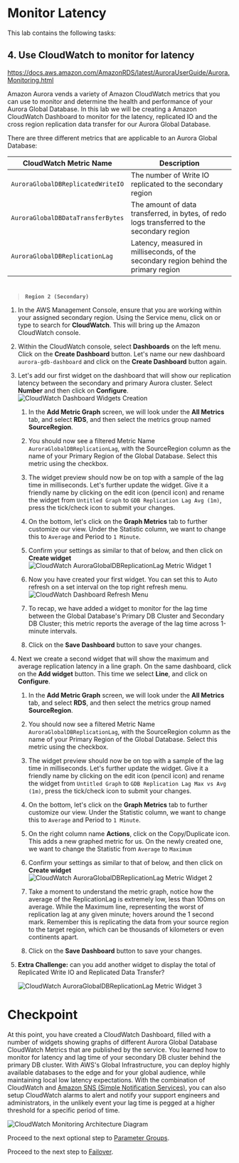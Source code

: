 # Monitor Latency

This lab contains the following tasks:

## 4. Use CloudWatch to monitor for latency

https://docs.aws.amazon.com/AmazonRDS/latest/AuroraUserGuide/Aurora.Monitoring.html

Amazon Aurora vends a variety of Amazon CloudWatch metrics that you can use to monitor and determine the health and performance of your Aurora Global Database. In this lab we will be creating a Amazon CloudWatch Dashboard to monitor for the latency, replicated IO and the cross region replication data transfer for our Aurora Global Database.

There are three different metrics that are applicable to an Aurora Global Database:

CloudWatch Metric Name | Description
----- | -----
``AuroraGlobalDBReplicatedWriteIO`` | The number of Write IO replicated to the secondary region
``AuroraGlobalDBDataTransferBytes`` | The amount of data transferred, in bytes, of redo logs transferred to the secondary region
``AuroraGlobalDBReplicationLag`` | Latency, measured in milliseconds, of the secondary region behind the primary region

#

>  **`Region 2 (Secondary)`** 

1. In the AWS Management Console, ensure that you are working within your assigned secondary region. Using the Service menu, click on or type to search for **CloudWatch**. This will bring up the Amazon CloudWatch console.

1. Within the CloudWatch console, select **Dashboards** on the left menu. Click on the **Create Dashboard** button. Let's name our new dashboard ```aurora-gdb-dashboard``` and click on the **Create Dashboard** button again.

1. Let's add our first widget on the dashboard that will show our replication latency between the secondary and primary Aurora cluster. Select **Number** and then click on **Configure**.
![CloudWatch Dashboard Widgets Creation](cw-widgets.png)

   1. In the **Add Metric Graph** screen, we will look under the **All Metrics** tab, and select **RDS**, and then select the metrics group named **SourceRegion**. 
   
   1. You should now see a filtered Metric Name ```AuroraGlobalDBReplicationLag```, with the SourceRegion column as the name of your Primary Region of the Global Database. Select this metric using the checkbox.
   
   1. The widget preview should now be on top with a sample of the lag time in milliseconds. Let's further update the widget. Give it a friendly name by clicking on the edit icon (pencil icon) and rename the widget from ``Untitled Graph`` to ``GDB Replication Lag Avg (1m)``, press the tick/check icon to submit your changes.
   
   1. On the bottom, let's click on the **Graph Metrics** tab to further customize our view. Under the Statistic column, we want to change this to ``Average`` and Period to ``1 Minute``.

   1. Confirm your settings as similar to that of below, and then click on **Create widget**
   ![CloudWatch AuroraGlobalDBReplicationLag Metric Widget 1](cw-lag-metric.png)

   1. Now you have created your first widget. You can set this to Auto refresh on a set interval on the top right refresh menu. 
   ![CloudWatch Dashboard Refresh Menu](cw-dash-refresh.png)

   1. To recap, we have added a widget to monitor for the lag time between the Global Database's Primary DB Cluster and Secondary DB Cluster; this metric reports the average of the lag time across 1-minute intervals.
   
   1. Click on the **Save Dashboard** button to save your changes.

1. Next we create a second widget that will show the maximum and average replication latency in a line graph. On the same dashboard, click on the **Add widget** button. This time we select **Line**, and click on **Configure**.

   1. In the **Add Metric Graph** screen, we will look under the **All Metrics** tab, and select **RDS**, and then select the metrics group named **SourceRegion**. 
   
   1. You should now see a filtered Metric Name ```AuroraGlobalDBReplicationLag```, with the SourceRegion column as the name of your Primary Region of the Global Database. Select this metric using the checkbox.
   
   1. The widget preview should now be on top with a sample of the lag time in milliseconds. Let's further update the widget. Give it a friendly name by clicking on the edit icon (pencil icon) and rename the widget from ``Untitled Graph`` to ``GDB Replication Lag Max vs Avg (1m)``, press the tick/check icon to submit your changes.

   1. On the bottom, let's click on the **Graph Metrics** tab to further customize our view. Under the Statistic column, we want to change this to ``Average`` and Period to ``1 Minute``.

   1. On the right column name **Actions**, click on the Copy/Duplicate icon. This adds a new graphed metric for us. On the newly created one, we want to change the Statistic from ``Average`` to ``Maximum``

   1. Confirm your settings as similar to that of below, and then click on **Create widget**
   ![CloudWatch AuroraGlobalDBReplicationLag Metric Widget 2](cw-lag-metric2.png)

   1. Take a moment to understand the metric graph, notice how the average of the ReplicationLag is extremely low, less than 100ms on average. While the Maximum line, representing the worst of replication lag at any given minute; hovers around the 1 second mark. Remember this is replicating the data from your source region to the target region, which can be thousands of kilometers or even continents apart.
   
    1. Click on the **Save Dashboard** button to save your changes.

1. **Extra Challenge:** can you add another widget to display the total of Replicated Write IO and Replicated Data Transfer?

   ![CloudWatch AuroraGlobalDBReplicationLag Metric Widget 3](cw-lag-metric3.png)

# Checkpoint

At this point, you have created a CloudWatch Dashboard, filled with a number of widgets showing graphs of different Aurora Global Database CloudWatch Metrics that are published by the service. You learned how to monitor for latency and lag time of your secondary DB cluster behind the primary DB cluster. With AWS's Global Infrastructure, you can deploy highly available databases to the edge and for your global audience, while maintaining local low latency expectations. With the combination of CloudWatch and [Amazon SNS (Simple Notification Services)](https://aws.amazon.com/sns/), you can also setup CloudWatch alarms to alert and notify your support engineers and administrators, in the unlikely event your lag time is pegged at a higher threshold for a specific period of time.

![CloudWatch Monitoring Architecture Diagram](cw-arch.png)

Proceed to the next optional step to [Parameter Groups](../pg/index.md).

Proceed to the next step to [Failover](../failover/index.md).